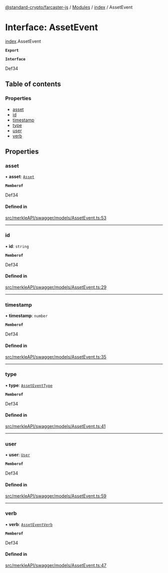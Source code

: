 [@standard-crypto/farcaster-js](../README.md) / [Modules](../modules.md) / [index](../modules/index.md) / AssetEvent

# Interface: AssetEvent

[index](../modules/index.md).AssetEvent

**`Export`**

**`Interface`**

Def34

## Table of contents

### Properties

- [asset](index.AssetEvent.md#asset)
- [id](index.AssetEvent.md#id)
- [timestamp](index.AssetEvent.md#timestamp)
- [type](index.AssetEvent.md#type)
- [user](index.AssetEvent.md#user)
- [verb](index.AssetEvent.md#verb)

## Properties

### asset

• **asset**: [`Asset`](index.Asset.md)

**`Memberof`**

Def34

#### Defined in

[src/merkleAPI/swagger/models/AssetEvent.ts:53](https://github.com/standard-crypto/farcaster-js/blob/main/src/merkleAPI/swagger/models/AssetEvent.ts#L53)

___

### id

• **id**: `string`

**`Memberof`**

Def34

#### Defined in

[src/merkleAPI/swagger/models/AssetEvent.ts:29](https://github.com/standard-crypto/farcaster-js/blob/main/src/merkleAPI/swagger/models/AssetEvent.ts#L29)

___

### timestamp

• **timestamp**: `number`

**`Memberof`**

Def34

#### Defined in

[src/merkleAPI/swagger/models/AssetEvent.ts:35](https://github.com/standard-crypto/farcaster-js/blob/main/src/merkleAPI/swagger/models/AssetEvent.ts#L35)

___

### type

• **type**: [`AssetEventType`](../modules/index.md#asseteventtype)

**`Memberof`**

Def34

#### Defined in

[src/merkleAPI/swagger/models/AssetEvent.ts:41](https://github.com/standard-crypto/farcaster-js/blob/main/src/merkleAPI/swagger/models/AssetEvent.ts#L41)

___

### user

• **user**: [`User`](index.User.md)

**`Memberof`**

Def34

#### Defined in

[src/merkleAPI/swagger/models/AssetEvent.ts:59](https://github.com/standard-crypto/farcaster-js/blob/main/src/merkleAPI/swagger/models/AssetEvent.ts#L59)

___

### verb

• **verb**: [`AssetEventVerb`](../modules/index.md#asseteventverb)

**`Memberof`**

Def34

#### Defined in

[src/merkleAPI/swagger/models/AssetEvent.ts:47](https://github.com/standard-crypto/farcaster-js/blob/main/src/merkleAPI/swagger/models/AssetEvent.ts#L47)
